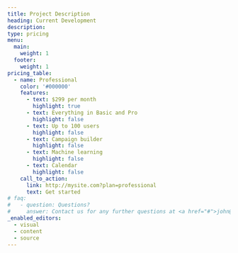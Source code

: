 ```yaml
---
title: Project Description
heading: Current Development
description:
type: pricing
menu:
  main:
    weight: 1
  footer:
    weight: 1
pricing_table:
  - name: Professional
    color: '#000000'
    features:
      - text: $299 per month
        highlight: true
      - text: Everything in Basic and Pro
        highlight: false
      - text: Up to 100 users
        highlight: false
      - text: Campaign builder
        highlight: false
      - text: Machine learning
        highlight: false
      - text: Calendar
        highlight: false
    call_to_action:
      link: http://mysite.com?plan=professional
      text: Get started
# faq:
#   - question: Questions?
#     answer: Contact us for any further questions at <a href="#">john@business.com</a>.
_enabled_editors:
  - visual
  - content
  - source
---
```


